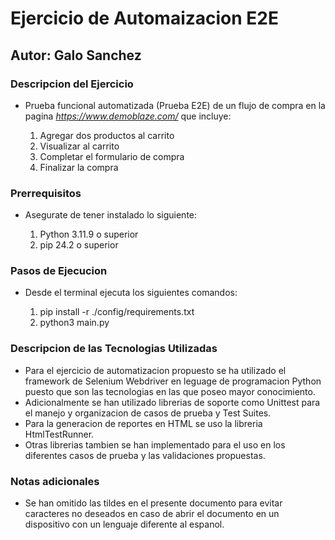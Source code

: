 # Ejercicio de Automaizacion E2E
## Autor: Galo Sanchez


### Descripcion del Ejercicio

- Prueba funcional automatizada (Prueba E2E) de un flujo de compra en la pagina _https://www.demoblaze.com/_ que incluye:

    1. Agregar dos productos al carrito
    2. Visualizar al carrito
    3. Completar el formulario de compra
    4. Finalizar la compra

### Prerrequisitos

- Asegurate de tener instalado lo siguiente:

    1. Python 3.11.9 o superior
    2. pip 24.2 o superior

### Pasos de Ejecucion

- Desde el terminal ejecuta los siguientes comandos:

    1. pip install -r ./config/requirements.txt
    2. python3 main.py

### Descripcion de las Tecnologias Utilizadas

- Para el ejercicio de automatizacion propuesto se ha utilizado el framework de Selenium Webdriver en leguage de programacion Python 
puesto que son las tecnologias en las que poseo mayor conocimiento. 
- Adicionalmente se han utilizado librerias de soporte como Unittest para el manejo y organizacion de casos de prueba y Test Suites.
- Para la generacion de reportes en HTML se uso la libreria HtmlTestRunner.
- Otras librerias tambien se han implementado para el uso en los diferentes casos de prueba y las validaciones propuestas.

### Notas adicionales

- Se han omitido las tildes en el presente documento para evitar caracteres no deseados en caso de abrir el documento en un dispositivo con un lenguaje diferente al espanol.